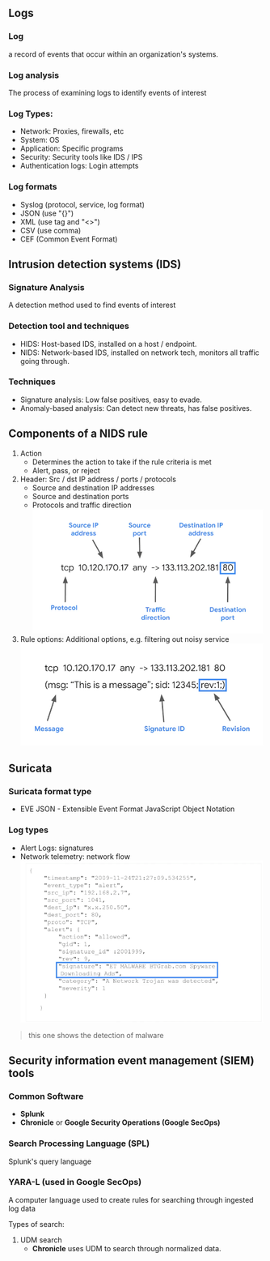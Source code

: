 ## Logs
### Log
a record of events that occur within an organization's systems.

### Log analysis
The process of examining logs to identify events of interest
  
### Log Types:
- Network: Proxies, firewalls, etc
- System: OS
- Application: Specific programs
- Security: Security tools like IDS / IPS
- Authentication logs: Login attempts

### Log formats
- Syslog (protocol, service, log format)
- JSON (use "{}")
- XML (use tag and "<>")
- CSV (use comma)
- CEF (Common Event Format)

## Intrusion detection systems (IDS)
### Signature Analysis
A detection method used to find events of interest

### Detection tool and techniques
- HIDS: Host-based IDS, installed on a host / endpoint.
- NIDS: Network-based IDS, installed on network tech, monitors all traffic going through.

### Techniques

- Signature analysis: Low false positives, easy to evade.
- Anomaly-based analysis: Can detect new threats, has false positives.

## Components of a NIDS rule
1. Action
   - Determines the action to take if the rule criteria is met
   - Alert, pass, or reject
2. Header: Src / dst IP address / ports / protocols
   - Source and destination IP addresses
   - Source and destination ports
   - Protocols and traffic direction
![](/files/6-4-1.png)
1. Rule options: Additional options, e.g. filtering out noisy service
    ![](/files/6-4-2.png)

## Suricata
### Suricata format type
- EVE JSON - Extensible Event Format JavaScript Object Notation

### Log types
- Alert Logs: signatures
- Network telemetry: network flow
![](/files/6-4-3.png)
>this one shows the detection of malware

## Security information event management (SIEM) tools
### Common Software
- **Splunk**
- **Chronicle** or **Google Security Operations (Google SecOps)**

### Search Processing Language (SPL)
Splunk's query language

### YARA-L (used in Google SecOps)
A computer language used to create rules for searching through ingested log data

Types of search:
1. UDM search
   - **Chronicle** uses UDM to search through normalized data.